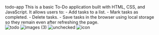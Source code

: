 todo-app
This is a basic To-Do application built with HTML, CSS, and JavaScript. It allows users to:   - Add tasks to a list.   - Mark tasks as completed.   - Delete tasks.   - Save tasks in the browser using local storage so they remain even after refreshing the page.    
![todo](https://github.com/user-attachments/assets/f2abc769-4363-4f3e-90ee-4fd76d226855)
![images (3)](https://github.com/user-attachments/assets/e9a188e1-431f-4772-a31c-e0ddabd0d612)
![unchecked](https://github.com/user-attachments/assets/d20a1671-b1e5-4f37-87cd-6d7ceea6f48b)
![icon](https://github.com/user-attachments/assets/33d9d2aa-ad22-462e-8a2f-9f62e2fd16f7)
